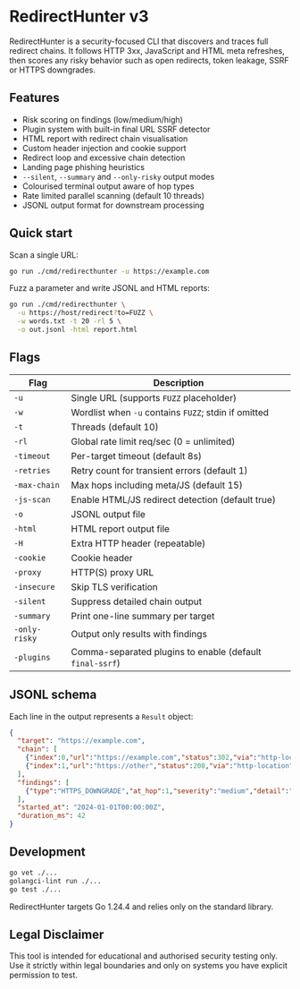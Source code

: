 # RedirectHunter v3

RedirectHunter is a security-focused CLI that discovers and traces full redirect chains. It follows HTTP 3xx, JavaScript and HTML meta refreshes, then scores any risky behavior such as open redirects, token leakage, SSRF or HTTPS downgrades.

## Features
- Risk scoring on findings (low/medium/high)
- Plugin system with built-in final URL SSRF detector
- HTML report with redirect chain visualisation
- Custom header injection and cookie support
- Redirect loop and excessive chain detection
- Landing page phishing heuristics
- `--silent`, `--summary` and `--only-risky` output modes
- Colourised terminal output aware of hop types
- Rate limited parallel scanning (default 10 threads)
- JSONL output format for downstream processing

## Quick start
Scan a single URL:
```bash
go run ./cmd/redirecthunter -u https://example.com
```

Fuzz a parameter and write JSONL and HTML reports:
```bash
go run ./cmd/redirecthunter \
  -u https://host/redirect?to=FUZZ \
  -w words.txt -t 20 -rl 5 \
  -o out.jsonl -html report.html
```

## Flags
| Flag | Description |
|------|-------------|
| `-u` | Single URL (supports `FUZZ` placeholder) |
| `-w` | Wordlist when `-u` contains `FUZZ`; stdin if omitted |
| `-t` | Threads (default 10) |
| `-rl` | Global rate limit req/sec (0 = unlimited) |
| `-timeout` | Per-target timeout (default 8s) |
| `-retries` | Retry count for transient errors (default 1) |
| `-max-chain` | Max hops including meta/JS (default 15) |
| `-js-scan` | Enable HTML/JS redirect detection (default true) |
| `-o` | JSONL output file |
| `-html` | HTML report output file |
| `-H` | Extra HTTP header (repeatable) |
| `-cookie` | Cookie header |
| `-proxy` | HTTP(S) proxy URL |
| `-insecure` | Skip TLS verification |
| `-silent` | Suppress detailed chain output |
| `-summary` | Print one-line summary per target |
| `-only-risky` | Output only results with findings |
| `-plugins` | Comma-separated plugins to enable (default `final-ssrf`) |

## JSONL schema
Each line in the output represents a `Result` object:
```json
{
  "target": "https://example.com",
  "chain": [
    {"index":0,"url":"https://example.com","status":302,"via":"http-location","time_ms":12},
    {"index":1,"url":"https://other","status":200,"via":"http-location","time_ms":20,"final":true}
  ],
  "findings": [
    {"type":"HTTPS_DOWNGRADE","at_hop":1,"severity":"medium","detail":"https://a -> http://b"}
  ],
  "started_at": "2024-01-01T00:00:00Z",
  "duration_ms": 42
}
```

## Development
```bash
go vet ./...
golangci-lint run ./...
go test ./...
```

RedirectHunter targets Go 1.24.4 and relies only on the standard library.

## Legal Disclaimer
This tool is intended for educational and authorised security testing only. Use it strictly within legal boundaries and only on systems you have explicit permission to test.
